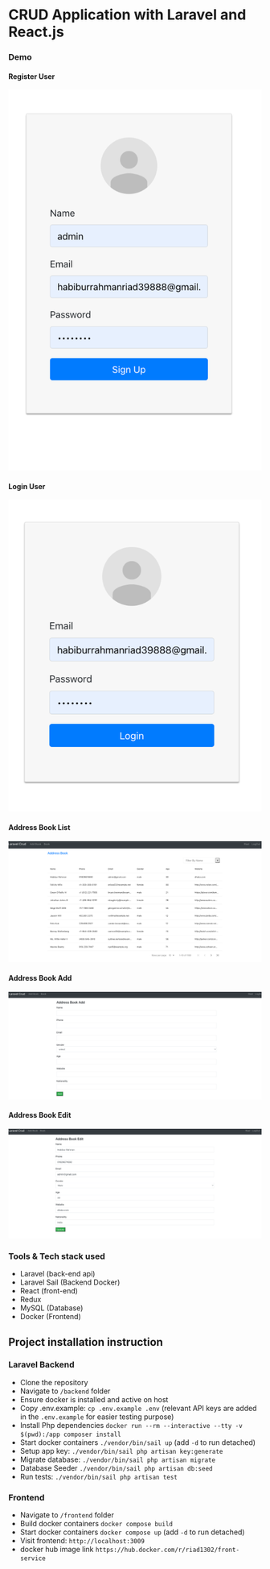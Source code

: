#  CRUD Application with Laravel and React.js

### Demo

#### Register User
![list of users](./docs/assets/register.png)

#### Login User
![single use details](./docs/assets/login.png)

#### Address Book List
![single use details](./docs/assets/booklist.png)

#### Address Book Add
![single use details](./docs/assets/bookadd.png)

#### Address Book Edit
![single use details](./docs/assets/bookuodate.png)


### Tools & Tech stack used
- Laravel (back-end api)
- Laravel Sail (Backend Docker)
- React (front-end)
- Redux
- MySQL (Database)
- Docker (Frontend)


## Project installation instruction
### Laravel Backend
- Clone the repository
- Navigate to `/backend` folder
- Ensure docker is installed and active on host
- Copy .env.example: `cp .env.example .env` (relevant API keys are added in the `.env.example` for easier testing purpose)
- Install Php dependencies `docker run --rm --interactive --tty -v $(pwd):/app composer install`
- Start docker containers `./vendor/bin/sail up` (add `-d` to run detached)
- Setup app key: `./vendor/bin/sail php artisan key:generate`
- Migrate database: `./vendor/bin/sail php artisan migrate`
- Database Seeder `./vendor/bin/sail php artisan db:seed`
- Run tests: `./vendor/bin/sail php artisan test`

### Frontend
- Navigate to `/frontend` folder
- Build docker containers `docker compose build`
- Start docker containers `docker compose up` (add `-d` to run detached)
- Visit frontend: `http://localhost:3009`
- docker hub image link `https://hub.docker.com/r/riad1302/front-service`

